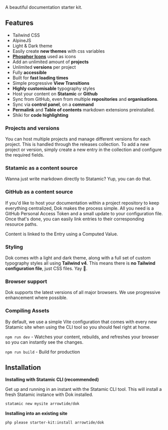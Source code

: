 A beautiful documentation starter kit.

## Features
* Tailwind CSS
* AlpineJS
* Light & Dark theme
* Easily create **new themes** with css variables
* [**Phosphor Icons**](https://phosphoricons.com) used as icons
* Add an unlimited amount of **projects**
* Unlimited **versions** per project
* Fully **accessible**
* Built for **fast loading times**
* Simple progressive **View Transitions**
* **Highly customisable** typography styles
* Host your content on **Statamic** or **Github**
* Sync from GitHub, even from multiple **repositories** and **organisations**.
* Sync via **control panel**, on a **command**
* **Permalink** and **Table of contents** markdown extensions preinstalled.
* Shiki for **code highlighting**

### Projects and versions
You can host multiple projects and manage different versions for each project. This is handled through the releases collection. To add a new project or version, simply create a new entry in the collection and configure the required fields.

### Statamic as a content source
Wanna just write markdown directly to Statamic? Yup, you can do that. 

### GitHub as a content source
If you'd like to host your documentation within a project repository to keep everything centralized, Dok makes the process simple. All you need is a GitHub Personal Access Token and a small update to your configuration file. Once that's done, you can easily link entries to their corresponding resource paths.

Content is linked to the Entry using a Computed Value.

### Styling
Dok comes with a light and dark theme, along with a full set of custom typography styles all using **Tailwind v4**. This means there is **no Tailwind configuration file**, just CSS files. Yay 🎉.

### Browser support
Dok supports the latest versions of all major browsers. We use progressive enhancement where possible.

### Compiling Assets
By default, we use a simple Vite configuration that comes with every new Statamic site when using the CLI tool so you should feel right at home.

`npm run dev` - Watches your content, rebuilds, and refreshes your browser so you can instantly see the changes.

`npm run build` - Build for production


## Installation

**Installing with Statamic CLI (recommended)**

Get up and running in an instant with the Statamic CLI tool. This will install a fresh Statamic instance with Dok installed. 

```bash
statamic new mysite arrowtide/dok
```

**Installing into an existing site**
```bash
php please starter-kit:install arrowtide/dok
```

